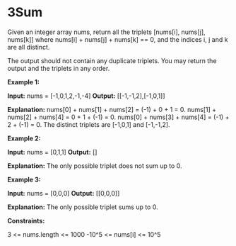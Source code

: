 # 3Sum

Given an integer array nums, return all the triplets [nums[i], nums[j], nums[k]] where nums[i] + nums[j] + nums[k] == 0, and the indices i, j and k are all distinct.

The output should not contain any duplicate triplets. You may return the output and the triplets in any order.

**Example 1:**

**Input:** nums = [-1,0,1,2,-1,-4]
**Output:** [[-1,-1,2],[-1,0,1]]

**Explanation:**
nums[0] + nums[1] + nums[2] = (-1) + 0 + 1 = 0.
nums[1] + nums[2] + nums[4] = 0 + 1 + (-1) = 0.
nums[0] + nums[3] + nums[4] = (-1) + 2 + (-1) = 0.
The distinct triplets are [-1,0,1] and [-1,-1,2].

**Example 2:**

**Input:** nums = [0,1,1]
**Output:** []

**Explanation:** The only possible triplet does not sum up to 0.

**Example 3:**

**Input:** nums = [0,0,0]
**Output:** [[0,0,0]]

**Explanation:** The only possible triplet sums up to 0.

**Constraints:**

3 <= nums.length <= 1000
-10^5 <= nums[i] <= 10^5
